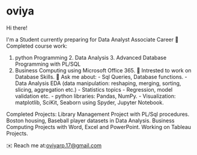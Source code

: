 # oviya
Hi there!

I'm a Student currently preparing for Data Analyst Associate Career
📒 Completed course work:
  1. python Programming 2. Data Analysis 3. Advanced Database Programming with PL/SQL
  4. Business Computing using Microsoft Office 365.
📝 Intrested to work on Database Skills.
🎤 Ask me about:
    - Sql Queries, Database functions.
    - Data Analysis EDA (data manipulation: reshaping, merging, sorting, slicing, aggregation etc.)
    - Statistics topics - Regression,  model validation etc.
    - python libraries: Pandas, NumPy.
    - Visualization: matplotlib, SciKit, Seaborn using Spyder, Jupyter Notebook.
    
 Completed Projects:
  Library Management Project with PL/Sql procedures.
  Boston housing, Baseball player datasets in Data Analysis.
  Business Computing Projects with Word, Excel and PowerPoint.
 Working on Tableau Projects.
    
 ✉️ Reach me at:oviyarp.17@gmail.com
    
